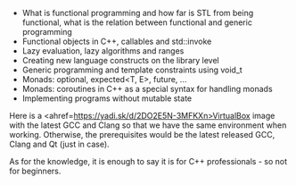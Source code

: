 * What is functional programming and how far is STL from being functional, what is the relation between functional and generic programming
* Functional objects in C++, callables and std::invoke
* Lazy evaluation, lazy algorithms and ranges
* Creating new language constructs on the library level
* Generic programming and template constraints using void_t
* Monads: optional<T>, expected<T, E>, future<T>, ...
* Monads: coroutines in C++ as a special syntax for handling monads
* Implementing programs without mutable state

Here is a <ahref=https://yadi.sk/d/2DO2E5N-3MFKXn>VirtualBox image</a> with the latest GCC and Clang so that we have the same environment when working. 
Otherwise, the prerequisites would be the latest released GCC, Clang and Qt (just in case).

As for the knowledge, it is enough to say it is for C++ professionals - so not for beginners. 

